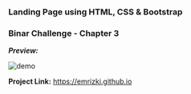### Landing Page using HTML, CSS & Bootstrap

### Binar Challenge - Chapter 3

***Preview:*** 

![demo](https://media.giphy.com/media/sIfRbtqN6S7otF7u1t/giphy.gif)

**Project Link:** https://emrizki.github.io

